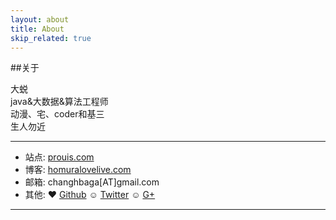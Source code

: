 ```yaml
---
layout: about
title: About
skip_related: true
---
```


##关于  

大蜕  
java&大数据&算法工程师    
动漫、宅、coder和基三  
生人勿近 

---
* 站点: [prouis.com](http://prouis.com)
* 博客: [homuralovelive.com](http://homuralovelive.com)
* 邮箱: changhbaga[AT]gmail.com
* 其他: ♥ [Github](http://github.com/sddtc) ☺ [Twitter](http://twitter.com/sddtc_) ☺ [G+](https://plus.google.com/u/0/112768245818888919813)
---